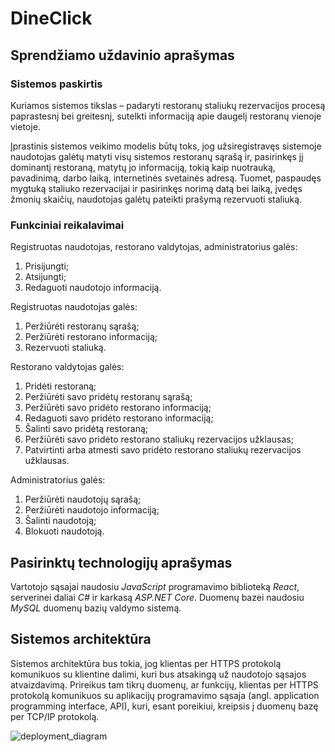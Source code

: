 # DineClick
## Sprendžiamo uždavinio aprašymas
### Sistemos paskirtis
Kuriamos sistemos tikslas – padaryti restoranų staliukų rezervacijos procesą paprastesnį bei greitesnį, sutelkti informaciją apie daugelį restoranų vienoje vietoje.

Įprastinis sistemos veikimo modelis būtų toks, jog užsiregistravęs sistemoje naudotojas galėtų matyti visų sistemos restoranų sąrašą ir, pasirinkęs jį dominantį restoraną, matytų jo informaciją, tokią kaip nuotrauką, pavadinimą, darbo laiką, internetinės svetainės adresą. Tuomet, paspaudęs mygtuką staliuko rezervacijai ir pasirinkęs norimą datą bei laiką, įvedęs žmonių skaičių, naudotojas galėtų pateikti prašymą rezervuoti staliuką.
### Funkciniai reikalavimai
Registruotas naudotojas, restorano valdytojas, administratorius galės:
1. Prisijungti;
2. Atsijungti;
3. Redaguoti naudotojo informaciją.

Registruotas naudotojas galės:
1. Peržiūrėti restoranų sąrašą;
2. Peržiūrėti restorano informaciją;
3. Rezervuoti staliuką.

Restorano valdytojas galės:
1. Pridėti restoraną;
2. Peržiūrėti savo pridėtų restoranų sąrašą;
3. Peržiūrėti savo pridėto restorano informaciją;
4. Redaguoti savo pridėto restorano informaciją;
5. Šalinti savo pridėtą restoraną;
6. Peržiūrėti savo pridėto restorano staliukų rezervacijos užklausas;
7. Patvirtinti arba atmesti savo pridėto restorano staliukų rezervacijos užklausas.

Administratorius galės:
1. Peržiūrėti naudotojų sąrašą;
2. Peržiūrėti naudotojo informaciją;
3. Šalinti naudotoją;
4. Blokuoti naudotoją.
## Pasirinktų technologijų aprašymas
Vartotojo sąsajai naudosiu *JavaScript* programavimo biblioteką *React*, serverinei daliai *C#* ir karkasą *ASP.NET Core*. Duomenų bazei naudosiu *MySQL* duomenų bazių valdymo sistemą.
## Sistemos architektūra
Sistemos architektūra bus tokia, jog klientas per HTTPS protokolą komunikuos su klientine dalimi, kuri bus atsakingą už naudotojo sąsajos atvaizdavimą. Prireikus tam tikrų duomenų, ar funkcijų, klientas per HTTPS protokolą komunikuos su aplikacijų programavimo sąsaja (angl. application programming interface, API), kuri, esant poreikiui, kreipsis į duomenų bazę per TCP/IP protokolą.

![deployment_diagram](https://github.com/dominykasvenckus/DineClick/assets/124305272/36fb0338-3023-43ad-b275-308320bc091a)

